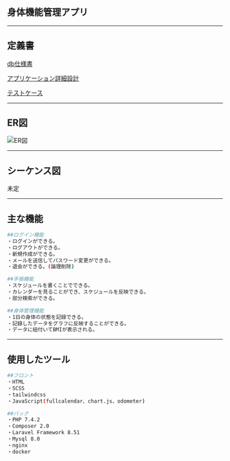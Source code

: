 ## 身体機能管理アプリ
---

## 定義書
[db仕様書](https://docs.google.com/spreadsheets/d/1PR9s_cDnP35ugRIphE39m26ItjIcajQ85kHMjIzOfag/edit#gid=0)

[アプリケーション詳細設計](https://docs.google.com/spreadsheets/d/1XzlIWw6Ce78BYS5AP9YMXUlZOi9XMgaMH_mFbRGaCYU/edit#gid=0)

[テストケース](https://docs.google.com/spreadsheets/d/1g8qDJMMW_4WTHeMA8P33cKv4dRdfM-sqYHMC-rAxiZE/edit#gid=8055108)

---

## ER図
![ER図](https://user-images.githubusercontent.com/61786366/143537623-8fe98f88-e82d-4778-a809-ef0e2c63cc4f.png)

---

## シーケンス図
未定

---
## 主な機能

```bash
##ログイン機能
・ログインができる。
・ログアウトができる。
・新規作成ができる。
・メールを送信してパスワード変更ができる。
・退会ができる。(論理削除)

##手帳機能
・スケジュールを書くことでできる。
・カレンダーを見ることができ、スケジュールを反映できる。
・部分検索ができる。　

##身体管理機能
・1日の身体の状態を記録できる。
・記録したデータをグラフに反映することができる。
・データに紐付いてBMIが表示される。
```

---
## 使用したツール

```bash
##フロント
・HTML
・SCSS
・tailwindcss
・JavaScript(fullcalendar、chart.js、odometer)

##バック
・PHP 7.4.2
・Composer 2.0
・Laravel Framework 8.51
・Mysql 8.0
・nginx
・docker
```





